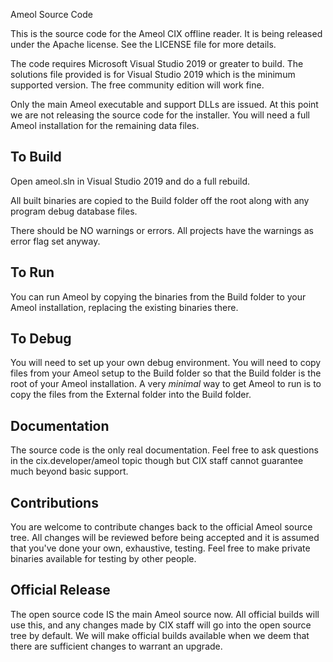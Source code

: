 Ameol Source Code

This is the source code for the Ameol CIX offline reader. It is being
released under the Apache license. See the LICENSE file for more details.

The code requires Microsoft Visual Studio 2019 or greater to build. The
solutions file provided is for Visual Studio 2019 which is the minimum
supported version. The free community edition will work fine.

Only the main Ameol executable and support DLLs are issued. At this point
we are not releasing the source code for the installer. You will need a
full Ameol installation for the remaining data files.


To Build
--------
Open ameol.sln in Visual Studio 2019 and do a full rebuild.

All built binaries are copied to the Build folder off the root along with
any program debug database files.

There should be NO warnings or errors. All projects have the warnings as
error flag set anyway.

To Run
------
You can run Ameol by copying the binaries from the Build folder to your
Ameol installation, replacing the existing binaries there.

To Debug
--------
You will need to set up your own debug environment. You will need to copy
files from your Ameol setup to the Build folder so that the Build folder
is the root of your Ameol installation. A very *minimal* way to get Ameol
to run is to copy the files from the External folder into the Build folder.

Documentation
-------------
The source code is the only real documentation. Feel free to ask questions
in the cix.developer/ameol topic though but CIX staff cannot guarantee much beyond
basic support.

Contributions
-------------
You are welcome to contribute changes back to the official Ameol source
tree. All changes will be reviewed before being accepted and it is assumed
that you've done your own, exhaustive, testing. Feel free to make private
binaries available for testing by other people.

Official Release
----------------
The open source code IS the main Ameol source now. All official builds
will use this, and any changes made by CIX staff will go into the open
source tree by default. We will make official builds available when we deem
that there are sufficient changes to warrant an upgrade.
